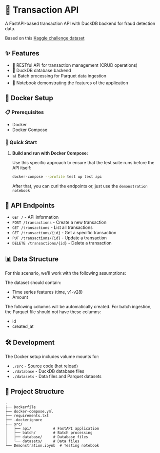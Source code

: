 # 🚀 Transaction API

A FastAPI-based transaction API with DuckDB backend for fraud detection data.

Based on this [Kaggle challenge dataset](https://www.kaggle.com/datasets/mlg-ulb/creditcardfraud)

## ✨ Features

- 🎯 RESTful API for transaction management (CRUD operations)
- 🦆 DuckDB database backend
- 📊 Batch processing for Parquet data ingestion
- 📓 Notebook demonstrating the features of the application

## 🐳 Docker Setup

### 📋 Prerequisites

- Docker
- Docker Compose

### 🚀 Quick Start

1. **Build and run with Docker Compose:**

   Use this specific approach to ensure that the test suite runs before the API itself:

   ```bash
   docker-compose --profile test up test api
   ```
   After that, you can curl the endpoints or, just use the `demonstration notebook`

## 🔌 API Endpoints

- `GET /` - API information
- `POST /transactions` - Create a new transaction
- `GET /transactions` - List all transactions
- `GET /transactions/{id}` - Get a specific transaction
- `PUT /transactions/{id}` - Update a transaction
- `DELETE /transactions/{id}` - Delete a transaction

## 📊 Data Structure

For this scenario, we'll work with the following assumptions:

The dataset should contain:
- Time series features (time, v1-v28)
- Amount

The following columns will be automatically created. For batch ingestion, the Parquet file should not have these columns:

- id
- created_at

## 🛠️ Development

The Docker setup includes volume mounts for:
- `./src` - Source code (hot reload)
- `./database` - DuckDB database files
- `./datasets` - Data files and Parquet datasets

## 📁 Project Structure

```
.
├── Dockerfile
├── docker-compose.yml
├── requirements.txt
├── .dockerignore
├── src/
│   ├── api/          # FastAPI application
│   ├── batch/        # Batch processing
│   ├── database/     # Database files
│   └── datasets/     # Data files
└── Demonstration.ipynb  # Testing notebook
```
